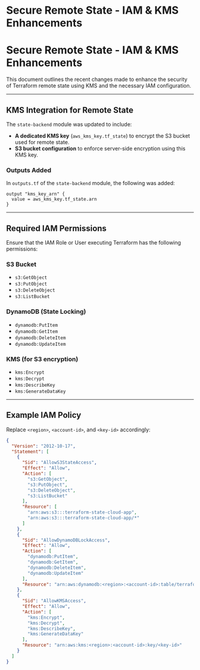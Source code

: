 # Secure Remote State - IAM & KMS Enhancements

# Secure Remote State - IAM & KMS Enhancements

This document outlines the recent changes made to enhance the security of Terraform remote state using KMS and the necessary IAM configuration.

---

## KMS Integration for Remote State

The `state-backend` module was updated to include:

- **A dedicated KMS key** (`aws_kms_key.tf_state`) to encrypt the S3 bucket used for remote state.
- **S3 bucket configuration** to enforce server-side encryption using this KMS key.

### Outputs Added

In `outputs.tf` of the `state-backend` module, the following was added:

```hcl
output "kms_key_arn" {
  value = aws_kms_key.tf_state.arn
}
```

---

## Required IAM Permissions

Ensure that the IAM Role or User executing Terraform has the following permissions:

### S3 Bucket

- `s3:GetObject`  
- `s3:PutObject`  
- `s3:DeleteObject`  
- `s3:ListBucket`  

### DynamoDB (State Locking)

- `dynamodb:PutItem`  
- `dynamodb:GetItem`  
- `dynamodb:DeleteItem`  
- `dynamodb:UpdateItem`  

### KMS (for S3 encryption)

- `kms:Encrypt`  
- `kms:Decrypt`  
- `kms:DescribeKey`  
- `kms:GenerateDataKey`  

---

## Example IAM Policy

Replace `<region>`, `<account-id>`, and `<key-id>` accordingly:

```json
{
  "Version": "2012-10-17",
  "Statement": [
    {
      "Sid": "AllowS3StateAccess",
      "Effect": "Allow",
      "Action": [
        "s3:GetObject",
        "s3:PutObject",
        "s3:DeleteObject",
        "s3:ListBucket"
      ],
      "Resource": [
        "arn:aws:s3:::terraform-state-cloud-app",
        "arn:aws:s3:::terraform-state-cloud-app/*"
      ]
    },
    {
      "Sid": "AllowDynamoDBLockAccess",
      "Effect": "Allow",
      "Action": [
        "dynamodb:PutItem",
        "dynamodb:GetItem",
        "dynamodb:DeleteItem",
        "dynamodb:UpdateItem"
      ],
      "Resource": "arn:aws:dynamodb:<region>:<account-id>:table/terraform-locks"
    },
    {
      "Sid": "AllowKMSAccess",
      "Effect": "Allow",
      "Action": [
        "kms:Encrypt",
        "kms:Decrypt",
        "kms:DescribeKey",
        "kms:GenerateDataKey"
      ],
      "Resource": "arn:aws:kms:<region>:<account-id>:key/<key-id>"
    }
  ]
}
